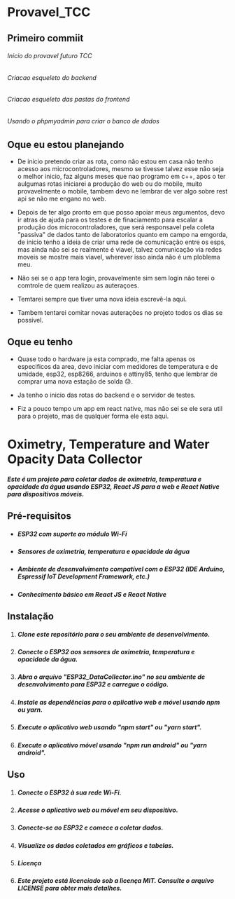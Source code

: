 # Provavel_TCC

## Primeiro commiit

###### Inicio do provavel futuro TCC
###### Criacao esqueleto do backend
###### Criacao esqueleto das pastas do frontend

###### Usando o phpmyadmin para criar o banco de dados

## Oque eu estou planejando

- De inicio pretendo criar as rota, como nâo estou em casa nâo tenho acesso aos microcontroladores, mesmo se tivesse talvez esse nâo seja o melhor inicio, faz alguns meses que nao programo em c++, apos o ter aulgumas rotas iniciarei a produçâo do web ou do mobile, muito provavelmente o mobile, tambem devo ne lembrar de ver algo sobre rest api se não me engano no web.

- Depois de ter algo pronto em que posso apoiar meus argumentos, devo ir atras de ajuda para os testes e de finaciamento para escalar a produção dos microcontroladores, que será responsavel pela coleta "passiva" de dados tanto de laboratorios quanto em campo na emgorda, de inicio tenho a ideia de criar uma rede de comunicação entre os esps, mas ainda não sei se realmente é viavel, talvez comunicação via redes moveis se mostre mais viavel, wherever isso ainda não é um ploblema meu.

- Não sei se o app tera login, provavelmente sim sem login nâo terei o comtrole de quem realizou as auteraçoes.

- Temtarei sempre que tiver uma nova ideia escrevê-la aqui. 

- Tambem tentarei comitar novas auterações no projeto todos os dias se possivel.

## Oque eu tenho 

- Quase todo o hardware ja esta comprado, me falta apenas os  especificos da area, devo iniciar com medidores de temperatura e de umidade, esp32, esp8266, arduinos e attiny85, tenho que lembrar de comprar uma nova estação de solda 😓.

- Ja tenho o inicio das rotas do backend e o servidor de testes.

- Fiz a pouco tempo um app em react native, mas nâo sei se ele sera util para o projeto, mas de qualquer forma ele esta aqui.

# Oximetry, Temperature and Water Opacity Data Collector

##### Este é um projeto para coletar dados de oximetria, temperatura e opacidade da água usando ESP32, React JS para a web e React Native para dispositivos móveis.
## Pré-requisitos

* ##### ESP32 com suporte ao módulo Wi-Fi
* ##### Sensores de oximetria, temperatura e opacidade da água
* ##### Ambiente de desenvolvimento compatível com o ESP32 (IDE Arduino, Espressif IoT Development Framework, etc.)
* ##### Conhecimento básico em React JS e React Native
## Instalação
1. ##### Clone este repositório para o seu ambiente de desenvolvimento.
2. ##### Conecte o ESP32 aos sensores de oximetria, temperatura e opacidade da água.
3. ##### Abra o arquivo "ESP32_DataCollector.ino" no seu ambiente de desenvolvimento para ESP32 e carregue o código.
4. ##### Instale as dependências para o aplicativo web e móvel usando npm ou yarn.
5. ##### Execute o aplicativo web usando "npm start" ou "yarn start".
6. ##### Execute o aplicativo móvel usando "npm run android" ou "yarn android".
## Uso
1. ##### Conecte o ESP32 à sua rede Wi-Fi.
2. ##### Acesse o aplicativo web ou móvel em seu dispositivo.
3. ##### Conecte-se ao ESP32 e comece a coletar dados.
4. ##### Visualize os dados coletados em gráficos e tabelas.
5. ##### Licença
6. ##### Este projeto está licenciado sob a licença MIT. Consulte o arquivo LICENSE para obter mais detalhes.